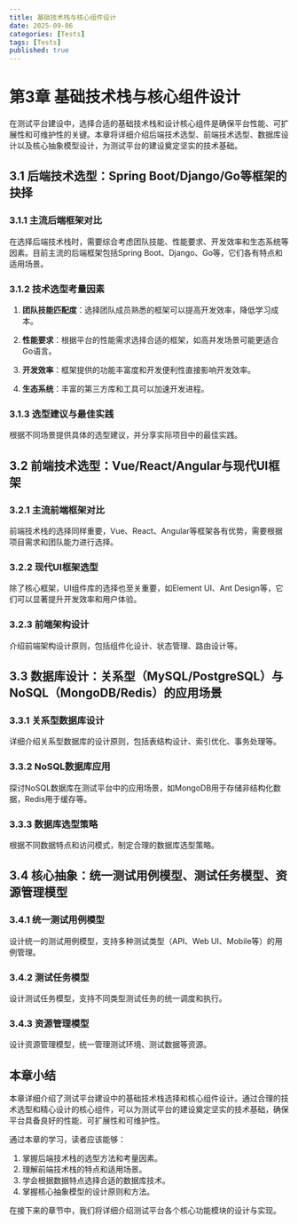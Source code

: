 ```yaml
---
title: 基础技术栈与核心组件设计
date: 2025-09-06
categories: [Tests]
tags: [Tests]
published: true
---
```


# 第3章 基础技术栈与核心组件设计

在测试平台建设中，选择合适的基础技术栈和设计核心组件是确保平台性能、可扩展性和可维护性的关键。本章将详细介绍后端技术选型、前端技术选型、数据库设计以及核心抽象模型设计，为测试平台的建设奠定坚实的技术基础。

## 3.1 后端技术选型：Spring Boot/Django/Go等框架的抉择

### 3.1.1 主流后端框架对比

在选择后端技术栈时，需要综合考虑团队技能、性能要求、开发效率和生态系统等因素。目前主流的后端框架包括Spring Boot、Django、Go等，它们各有特点和适用场景。

### 3.1.2 技术选型考量因素

1. **团队技能匹配度**：选择团队成员熟悉的框架可以提高开发效率，降低学习成本。

2. **性能要求**：根据平台的性能需求选择合适的框架，如高并发场景可能更适合Go语言。

3. **开发效率**：框架提供的功能丰富度和开发便利性直接影响开发效率。

4. **生态系统**：丰富的第三方库和工具可以加速开发进程。

### 3.1.3 选型建议与最佳实践

根据不同场景提供具体的选型建议，并分享实际项目中的最佳实践。

## 3.2 前端技术选型：Vue/React/Angular与现代UI框架

### 3.2.1 主流前端框架对比

前端技术栈的选择同样重要，Vue、React、Angular等框架各有优势，需要根据项目需求和团队能力进行选择。

### 3.2.2 现代UI框架选型

除了核心框架，UI组件库的选择也至关重要，如Element UI、Ant Design等，它们可以显著提升开发效率和用户体验。

### 3.2.3 前端架构设计

介绍前端架构设计原则，包括组件化设计、状态管理、路由设计等。

## 3.3 数据库设计：关系型（MySQL/PostgreSQL）与NoSQL（MongoDB/Redis）的应用场景

### 3.3.1 关系型数据库设计

详细介绍关系型数据库的设计原则，包括表结构设计、索引优化、事务处理等。

### 3.3.2 NoSQL数据库应用

探讨NoSQL数据库在测试平台中的应用场景，如MongoDB用于存储非结构化数据，Redis用于缓存等。

### 3.3.3 数据库选型策略

根据不同数据特点和访问模式，制定合理的数据库选型策略。

## 3.4 核心抽象：统一测试用例模型、测试任务模型、资源管理模型

### 3.4.1 统一测试用例模型

设计统一的测试用例模型，支持多种测试类型（API、Web UI、Mobile等）的用例管理。

### 3.4.2 测试任务模型

设计测试任务模型，支持不同类型测试任务的统一调度和执行。

### 3.4.3 资源管理模型

设计资源管理模型，统一管理测试环境、测试数据等资源。

## 本章小结

本章详细介绍了测试平台建设中的基础技术栈选择和核心组件设计。通过合理的技术选型和精心设计的核心组件，可以为测试平台的建设奠定坚实的技术基础，确保平台具备良好的性能、可扩展性和可维护性。

通过本章的学习，读者应该能够：

1. 掌握后端技术栈的选型方法和考量因素。
2. 理解前端技术栈的特点和适用场景。
3. 学会根据数据特点选择合适的数据库技术。
4. 掌握核心抽象模型的设计原则和方法。

在接下来的章节中，我们将详细介绍测试平台各个核心功能模块的设计与实现。